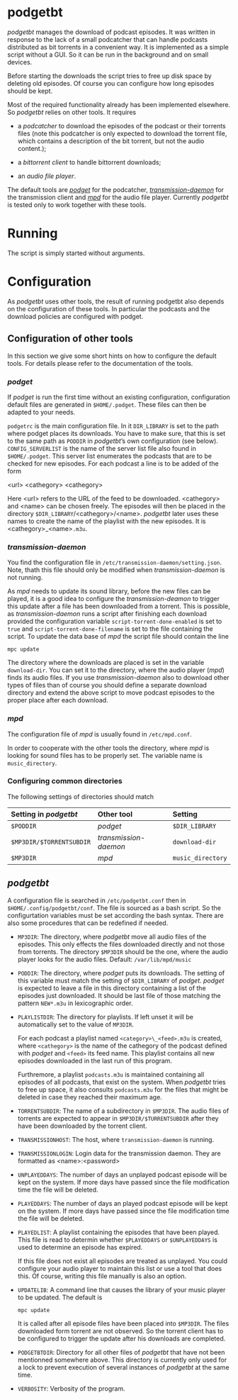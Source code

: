 podgetbt
========

<span>*podgetbt*</span> manages the download of podcast episodes. It was written in response to the lack of a small podcatcher that can handle podcasts distributed as bit torrents in a convenient way. It is implemented as a simple script without a GUI. So it can be run in the background and on small devices.

Before starting the downloads the script tries to free up disk space by deleting old episodes. Of course you can configure how long episodes should be kept.

Most of the required functionality already has been implemented elsewhere. So <span>*podgetbt*</span> relies on other tools. It requires

-   a *podcatcher* to download the episodes of the podcast or their torrents files (note this podcatcher is only expected to download the torrent file, which contains a description of the bit torrent, but not the audio content.);

-   a *bittorrent client* to handle bittorrent downloads;

-   an *audio file player*.

The default tools are [*podget*](http://podget.sourceforge.net) for the podcatcher, [*transmission-daemon*](http://www.transmissionbt.com) for the transmission client and [*mpd*](http://www.musicpd.org) for the audio file player. Currently <span>*podgetbt*</span> is tested only to work together with these tools.

Running
=======

The script is simply started without arguments.

Configuration
=============

As *podgetbt* uses other tools, the result of running podgetbt also depends on the configuration of these tools. In particular the podcasts and the download policies are configured with podget.

Configuration of other tools
----------------------------

In this section we give some short hints on how to configure the default tools. For details please refer to the documentation of the tools.

### *podget*

If *podget* is run the first time without an existing configuration, configuration default files are generated in `$HOME/.podget`. These files can then be adapted to your needs.

`podgetrc` is the main configuration file. In it `DIR_LIBRARY` is set to the path where podget places its downloads. You have to make sure, that this is set to the same path as `PODDIR` in <span>*podgetbt*</span>’s own configuration (see below). `CONFIG_SERVERLIST` is the name of the server list file also found in `$HOME/.podget`. This server list enumerates the podcasts that are to be checked for new episodes. For each podcast a line is to be added of the form

\<url\> \<cathegory\> \<cathegory\>

Here \<url\> refers to the URL of the feed to be downloaded. \<cathegory\> and \<name\> can be chosen freely. The episodes will then be placed in the directory `$DIR_LIBRARY`/\<cathegory\>/\<name\>. <span>*podgetbt*</span> later uses these names to create the name of the playlist with the new episodes. It is \<cathegory\>\_\<name\>`.m3u`.

### *transmission-daemon*

You find the configuration file in `/etc/transmission-daemon/setting.json`. Note, thath this file should only be modified when *transmission-daemon* is not running.

As *mpd* needs to update its sound library, before the new files can be played, it is a good idea to configure the *transmission-deamon* to trigger this update after a file has been downloaded from a torrent. This is possible, as *transmission-daemon* runs a script after finishing each download provided the configuration variable `script-torrent-done-enabled` is set to `true` and `script-torrent-done-filename` is set to the file containing the script. To update the data base of *mpd* the script file should contain the line

    mpc update

The directory where the downloads are placed is set in the variable `download-dir`. You can set it to the directory, where the audio player (*mpd*) finds its audio files. If you use *transmission-daemon* also to download other types of files than of course you should define a separate download directory and extend the above script to move podcast episodes to the proper place after each download.

### *mpd*

The configuration file of *mpd* is usually found in `/etc/mpd.conf`.

In order to cooperate with the other tools the directory, where *mpd* is looking for sound files has to be properly set. The variable name is `music_directory`.

### Configuring common directories

The following settings of directories should match

| Setting in *podgetbt*    | Other tool            | Setting           |
|:-------------------------|:----------------------|:------------------|
| `$PODDIR`                | *podget*              | `$DIR_LIBRARY`    |
| `$MP3DIR/$TORRENTSUBDIR` | *transmission-daemon* | `download-dir`    |
| `$MP3DIR`                | *mpd*                 | `music_directory` |

*podgetbt*
----------

A configuration file is searched in `/etc/podgetbt.conf` then in `$HOME/.config/podgetbt/conf`. The file is sourced as a bash script. So the configurtation variables must be set according the bash syntax. There are also some procedures that can be redefined if needed.

-   `MP3DIR`: The directory, where *podgetbt* move all audio files of the episodes. This only effects the files downloaded directly and not those from torrents. The directory `$MP3DIR` should be the one, where the audio player looks for the audio files. Default: `/var/lib/mpd/music`

-   `PODDIR`: The directory, where *podget* puts its downloads. The setting of this variable must match the setting of `$DIR_LIBRARY` of *podget*. *podget* is expected to leave a file in this directory containing a list of the episodes just downloaded. It should be last file of those matching the pattern `NEW*.m3u` in lexicographic order.

-   `PLAYLISTDIR`: The directory for playlists. If left unset it will be automatically set to the value of `MP3DIR`.

    For each podcast a playlist named `<category>\_<feed>.m3u` is created, where `<cathegory>` is the name of the cathegory of the podcast defined with *podget* and `<feed>` its feed name. This playlist contains all new episodes downloaded in the last run of this program.

    Furthremore, a playlist `podcasts.m3u` is maintained containing all episodes of all podcasts, that exist on the system. When *podgetbt* tries to free up space, it also consults `podcasts.m3u` for the files that might be deleted in case they reached their maximum age.

-   `TORRENTSUBDIR`: The name of a subdirectory in `$MP3DIR`. The audio files of torrents are expected to appear in `$MP3DIR/$TURRENTSUBDIR` after they have been downloaded by the torrent client.

-   `TRANSMISSIONHOST`: The host, where `transmission-daemon` is running.

-   `TRANSMISSIONLOGIN`: Login data for the transmission daemon. They are formatted as \<name\>:\<password\>

-   `UNPLAYEDDAYS`: The number of days an unplayed podcast episode will be kept on the system. If more days have passed since the file modification time the file will be deleted.

-   `PLAYEDDAYS`: The number of days an played podcast episode will be kept on the system. If more days have passed since the file modification time the file will be deleted.

-   `PLAYEDLIST`: A playlist containing the episodes that have been played. This file is read to determin whether `$PLAYEDDAYS` or `$UNPLAYEDDAYS` is used to determine an episode has expired.

    If this file does not exist all episodes are treated as unplayed. You could configure your audio player to maintain this list or use a tool that does this. Of course, writing this file manually is also an option.

-   `UPDATELIB`: A command line that causes the library of your music player to be updated. The default is

        mpc update

    It is called after all episode files have been placed into `$MP3DIR`. The files downloaded form torrent are not observed. So the torrent client has to be configured to trigger the update after his downloads are completed.

-   `PODGETBTDIR`: Directory for all other files of <span>*podgetbt*</span> that have not been mentionned somewhere above. This directory is currently only used for a lock to prevent execution of several instances of <span>*podgetbt*</span> at the same time.

-   `VERBOSITY`: Verbosity of the program.


